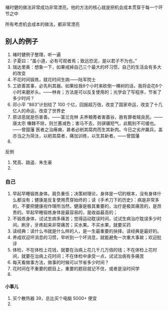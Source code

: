

褚时健的做法非常成功非常漂亮，他的方法的核心就是把机会成本贯穿于每一个环节之中  

所有考虑机会成本的做法，都非常漂亮  


## 别人的例子  
1. 褚时健例子整理，听一遍
2. 子夏曰：“虽小道，必有可观者焉；致远恐泥，是以君子不为也。”  
3. 瑞达里奥：想象一下，如果戒掉自己三个最大的坏习惯，自己的生活会有多大的改变  
4. 不花时间锻炼，就花时间生病——陆军院士
5. 工欲善其事，必先利其器。如果给我8个小时来砍倒一棵树的话，我将会花6个小时来磨斧头。——林肯；方法是可以反复使用的；光学会了写程序，节省了多少时间？
6. 邓小平 “863”计划给了 100 个亿，回报超万倍，改变了国家命运，改变了十几亿人的命运，改变了世界史  
7. 原谅恶就是伤害善。——富兰克林
夫养稂莠者害嘉谷，赦有罪者贼良民。——唐太宗
榛棘不除，则兰蕙减色；害马不去，则骐骥短气，此甄别不可缓也。——曾国藩
医者之治瘠痈，甚者必剜其腐肉而生其新肉。今日之劣弁羸兵，盖亦当之为简汰，以剜其腐者，痛加训练，以生其新者。——曾国藩
8. 



反例
1. 梵高、路遥、朱生豪
2. 


### 自己
1. 早起早睡锻炼身体。肩负重任；决策树理论，身体是一切的根本，没有身体什么都没有；健康是反复使用贯穿始终的；读《手术刀下的历史》：病是非常多的，不要把健康视作理所当然，健康是极其重要的，治疗是极其痛苦的，是昂贵的。早起早睡锻炼身体是最容易的，是收益最高的；
2. 不锻炼身体，试试生病多痛苦；觉得运动耽误时间，试试生病治疗耽误多少时间。刷牙，牙疼起来非常痛苦；买水果。不买水果，就要买药  
3. 读经典：读什么书就是什么样的人，是一生最重要的抉择。读经典是最好的。  
4. 养成欢迎坏消息的习惯，早听到一个坏消息，就能避免一次重大事故；欢迎批评  
5. 体检，不在体检上花钱，就要在治病上花几千几万倍的钱；不在体检上花时间，就要在治病上花时间；不在体检中承受一点，试试治病有多痛苦  
6. 每天看做事方法，做事的时候可以节省多少时间？
7. 花时间在不重要的题目上，重要的题目就记不住，或者是没时间学  
8. 





#### 小事儿
1. 买个散热器 39，总比买个电脑 5000+ 便宜  
2. 
